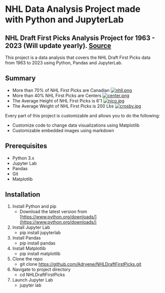 # NHL Data Analysis Project made with Python and JupyterLab

## NHL Draft First Picks Analysis Project for 1963 - 2023 (Will update yearly). [Source](https://records.nhl.com/draft/no.-1-overall-picks)

This project is a data analysis that covers the NHL Draft First Picks data from 1963 to 2023 using Python, Pandas and JupyterLab. 
## Summary 
  * More than 70% of NHL First Picks are Canadian [![nhll.png](https://i.postimg.cc/rph2W0mn/nhll.png)](https://postimg.cc/VSbhPNXn)
  * More than 40% NHL First Picks are Centers [![center.png](https://i.postimg.cc/cJWfYCjn/center.png)](https://postimg.cc/CRvZphwh)
  * The Average Height of NHL First Picks is 6'1 [![nico.jpg](https://i.postimg.cc/QMVKc7mV/nico.jpg)](https://postimg.cc/bGcvhsKj)
  * The Average Weight of NHL First Picks is 200 Lbs [![crosby.jpg](https://i.postimg.cc/sfJfDXPL/crosby.jpg)](https://postimg.cc/yWkCL7bh)

Every part of this project is customizable and allows you to do the following:

* Customize code to change data visualizations using Matplotlib
* Customizable embedded images using markdown
  
## Prerequisites
  * Python 3.x
  * Jupyter Lab
  * Pandas
  * Git
  * Matplotlib

## Installation
1. Install Python and pip
    * Download the latest version from [https://www.python.org/downloads/](https://www.python.org/downloads/)
2. Install Jupyter Lab
    * pip install jupyterlab
3. Install Pandas
    * pip install pandas
4. Install Matplotlib
    * pip install matplotlib
5. Clone the repo
    * git clone https://github.com/Adryene/NHLDraftFirstPicks.git
6. Navigate to project directory
    * cd NHLDraftFirstPicks
7. Launch Jupyter Lab
    * jupyter lab
